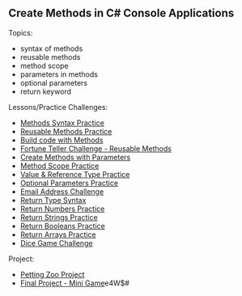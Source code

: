 ## Create Methods in C# Console Applications

Topics:

- syntax of methods
- reusable methods
- method scope
- parameters in methods
- optional parameters
- return keyword

Lessons/Practice Challenges:

- [Methods Syntax Practice](./methodsPractice/)
- [Reusable Methods Practice](./reusableMethods/)
- [Build code with Methods](./buildWithMethods/)
- [Fortune Teller Challenge - Reusable Methods](./reusableMethodsChallenge/)
- [Create Methods with Parameters](./parametersPractice/)
- [Method Scope Practice](./methodScopePractice/)
- [Value & Reference Type Practice](./valueReferenceTypes/)
- [Optional Parameters Practice](./optionalParameters/)
- [Email Address Challenge](./emailChallenge/)
- [Return Type Syntax](./returnTypeSyntax/)
- [Return Numbers Practice](./returnNumbers/)
- [Return Strings Practice](./returnStrings/)
- [Return Booleans Practice](./returnBooleans/)
- [Return Arrays Practice](./returnArrays/)
- [Dice Game Challenge](./diceGameChallenge/)

Project:

- [Petting Zoo Project](./pettingZooProject/Program.cs)
- [Final Project - Mini Game](./Challenge-project-Create-methods-in-CSharp-main/Starter/Program.cs)e4W$#